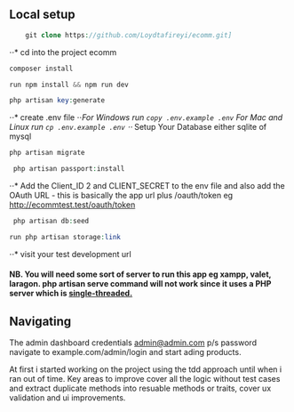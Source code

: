 

## Local setup


```php 
    git clone https://github.com/Loydtafireyi/ecomm.git] 
```
⋅⋅* cd into the  project ecomm
```php 
composer install
```
```php 
run npm install && npm run dev 
```
```php 
php artisan key:generate
```
⋅⋅* create .env file
⋅⋅*For Windows run ```copy .env.example .env```  For Mac and Linux run ```cp .env.example .env```
⋅⋅* Setup Your Database either sqlite of mysql
```php 
php artisan migrate 
```
```php 
 php artisan passport:install
 ```
⋅⋅* Add the Client_ID 2 and CLIENT_SECRET to the env file and also add the OAuth URL - this is basically the app url plus /oauth/token eg http://ecommtest.test/oauth/token
```php 
 php artisan db:seed
 ```
```php 
run php artisan storage:link
```
⋅⋅*  visit your test development url

#### NB. You will need some sort of server to run this app eg xampp, valet, laragon. php artisan serve command will not work since it uses a PHP server which is [single-threaded.](https://www.php.net/manual/en/features.commandline.webserver.php)



## Navigating

The admin dashboard credentials admin@admin.com p/s password navigate to example.com/admin/login and start ading products.

At first i started working on the project using the tdd approach until when i ran out of time. 
Key areas to improve cover all the logic without test cases and extract duplicate methods into resuable methods or traits, cover ux validation and ui improvements.